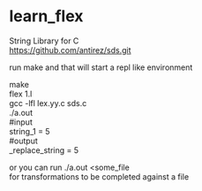 # learn_flex

String Library for C  
https://github.com/antirez/sds.git   

run make and that will start a repl like environment  

make  
flex 1.l  
gcc -lfl lex.yy.c sds.c  
./a.out  
#input    
string_1 = 5  
#output  
_replace_string = 5  


or you can run 
./a.out <some_file  
for transformations to be completed against a file  
